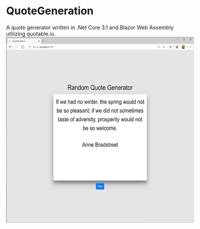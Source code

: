 # QuoteGeneration
A quote generator written in .Net Core 3.1 and Blazor Web Assembly utilizing quotable.io.
<img src="https://github.com/nicholostyler/QuoteGeneration/blob/master/appimage.png" height="500">